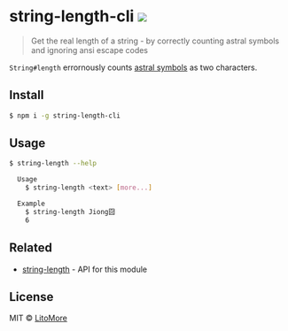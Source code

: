 # string-length-cli [![](https://travis-ci.org/LitoMore/string-length-cli.svg?branch=master)](https://travis-ci.org/LitoMore/string-length-cli)

> Get the real length of a string - by correctly counting astral symbols and ignoring ansi escape codes

`String#length` errornously counts [astral symbols](https://web.archive.org/web/20150721114550/http://www.tlg.uci.edu/~opoudjis/unicode/unicode_astral.html) as two characters.

## Install

```bash
$ npm i -g string-length-cli
```

## Usage

```bash
$ string-length --help

  Usage
    $ string-length <text> [more...]

  Example
    $ string-length Jiong囧
    6
```

## Related

- [string-length](https://github.com/sindresorhus/string-length) - API for this module

## License

MIT © [LitoMore](https://github.com/LitoMore)
